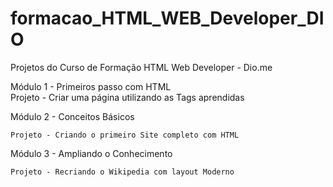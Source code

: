 # formacao_HTML_WEB_Developer_DIO
Projetos do Curso de Formação HTML Web Developer - Dio.me


Módulo 1 - Primeiros passo com HTML   
    Projeto - Criar uma página utilizando as Tags aprendidas
    
    
Módulo 2 - Conceitos Básicos

    Projeto - Criando o primeiro Site completo com HTML
    
    
Módulo 3 - Ampliando o Conhecimento

    Projeto - Recriando o Wikipedia com layout Moderno
